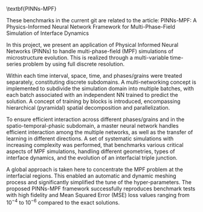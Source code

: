 \textbf{PINNs-MPF}

These benchmarks in the current git are related to the article: PINNs-MPF: A Physics-Informed Neural Network Framework for Multi-Phase-Field Simulation of Interface Dynamics

In this project, we present an application of Physical Informed Neural Networks (PINNs) to handle multi-phase-field (MPF) simulations of microstructure evolution. This is realized through a multi-variable time-series problem by using full discrete resolution. 

Within each time interval, space, time, and phases/grains were treated separately, constituting discrete subdomains. A multi-networking concept is implemented to subdivide the simulation domain into multiple batches, with each batch associated with an independent NN trained to predict the solution. A concept of training by blocks is introduced, encompassing hierarchical (pyramidal) spatial decomposition and parallelization. 

To ensure efficient interaction across different phases/grains and in the spatio-temporal-phasic subdomain, a master neural network handles efficient interaction among the multiple networks, as well as the transfer of learning in different directions. A set of systematic simulations with increasing complexity was performed, that benchmarks various critical aspects of MPF simulations, handling different geometries, types of interface dynamics, and the evolution of an interfacial triple junction.

A global approach is taken here to concentrate the MPF problem at the interfacial regions. This enabled an automatic and dynamic meshing process and significantly simplified the tune of the hyper-parameters. The proposed PINNs-MPF framework successfully reproduces benchmark tests with high fidelity and Mean Squared Error (MSE) loss values ranging from 10$^{-4}$ to 10$^{-6}$ compared to the exact solutions.
